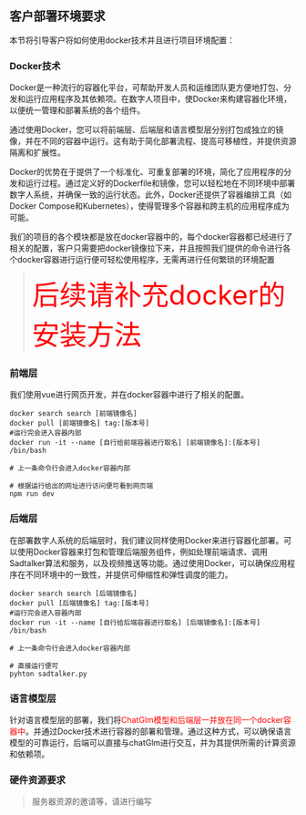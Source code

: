 ##  客户部署环境要求

本节将引导客户将如何使用docker技术并且进行项目环境配置：

### **Docker技术**
Docker是一种流行的容器化平台，可帮助开发人员和运维团队更方便地打包、分发和运行应用程序及其依赖项。在数字人项目中，使Docker来构建容器化环境，以便统一管理和部署系统的各个组件。

通过使用Docker，您可以将前端层、后端层和语言模型层分别打包成独立的镜像，并在不同的容器中运行。这有助于简化部署流程、提高可移植性，并提供资源隔离和扩展性。

Docker的优势在于提供了一个标准化、可重复部署的环境，简化了应用程序的分发和运行过程。通过定义好的Dockerfile和镜像，您可以轻松地在不同环境中部署数字人系统，并确保一致的运行状态。此外，Docker还提供了容器编排工具（如Docker Compose和Kubernetes），使得管理多个容器和跨主机的应用程序成为可能。

我们的项目的各个模块都是放在docker容器中的，每个docker容器都已经进行了相关的配置，客户只需要把docker镜像拉下来，并且按照我们提供的命令进行各个docker容器进行运行便可轻松使用程序，无需再进行任何繁琐的环境配置

> <font color = "red" size = "15">后续请补充docker的安装方法</font>

### **前端层**
我们使用vue进行网页开发，并在docker容器中进行了相关的配置。
```shell
docker search search [前端镜像名]
docker pull [前端镜像名] tag:[版本号]
#运行完会进入容器内部
docker run -it --name [自行给前端容器进行取名] [前端镜像名]:[版本号] /bin/bash  

# 上一条命令行会进入docker容器内部

# 根据运行给出的网址进行访问便可看到网页端
npm run dev 
```

### **后端层**
在部署数字人系统的后端层时，我们建议同样使用Docker来进行容器化部署。可以使用Docker容器来打包和管理后端服务组件，例如处理前端请求、调用Sadtalker算法和服务，以及视频推送等功能。通过使用Docker，可以确保应用程序在不同环境中的一致性，并提供可伸缩性和弹性调度的能力。
```shell
docker search search [后端镜像名]
docker pull [后端镜像名] tag:[版本号]
#运行完会进入容器内部
docker run -it --name [自行给后端容器进行取名] [后端镜像名]:[版本号] /bin/bash  

# 上一条命令行会进入docker容器内部

# 直接运行便可
pyhton sadtalker.py
```

### **语言模型层**
针对语言模型层的部署，我们将<font color="red">ChatGlm模型和后端层一并放在同一个docker容器中</font>。并通过Docker技术进行容器的部署和管理。通过这种方式，可以确保语言模型的可靠运行，后端可以直接与chatGlm进行交互，并为其提供所需的计算资源和依赖项。

### **硬件资源要求**
> 服务器资源的邀请等，请进行编写